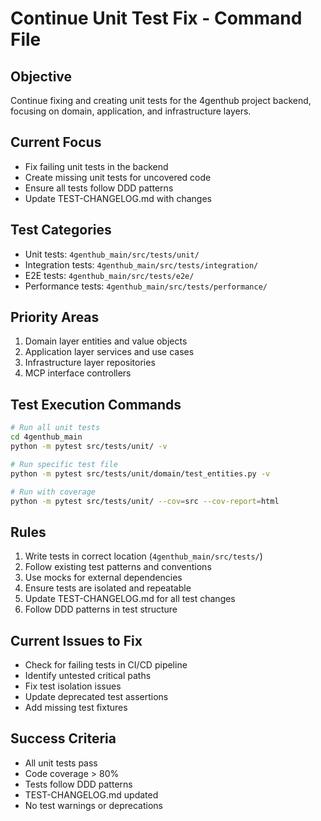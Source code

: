 # Continue Unit Test Fix - Command File

## Objective
Continue fixing and creating unit tests for the 4genthub project backend, focusing on domain, application, and infrastructure layers.

## Current Focus
- Fix failing unit tests in the backend
- Create missing unit tests for uncovered code
- Ensure all tests follow DDD patterns
- Update TEST-CHANGELOG.md with changes

## Test Categories
- Unit tests: `4genthub_main/src/tests/unit/`
- Integration tests: `4genthub_main/src/tests/integration/`
- E2E tests: `4genthub_main/src/tests/e2e/`
- Performance tests: `4genthub_main/src/tests/performance/`

## Priority Areas
1. Domain layer entities and value objects
2. Application layer services and use cases
3. Infrastructure layer repositories
4. MCP interface controllers

## Test Execution Commands
```bash
# Run all unit tests
cd 4genthub_main
python -m pytest src/tests/unit/ -v

# Run specific test file
python -m pytest src/tests/unit/domain/test_entities.py -v

# Run with coverage
python -m pytest src/tests/unit/ --cov=src --cov-report=html
```

## Rules
1. Write tests in correct location (`4genthub_main/src/tests/`)
2. Follow existing test patterns and conventions
3. Use mocks for external dependencies
4. Ensure tests are isolated and repeatable
5. Update TEST-CHANGELOG.md for all test changes
6. Follow DDD patterns in test structure

## Current Issues to Fix
- Check for failing tests in CI/CD pipeline
- Identify untested critical paths
- Fix test isolation issues
- Update deprecated test assertions
- Add missing test fixtures

## Success Criteria
- All unit tests pass
- Code coverage > 80%
- Tests follow DDD patterns
- TEST-CHANGELOG.md updated
- No test warnings or deprecations